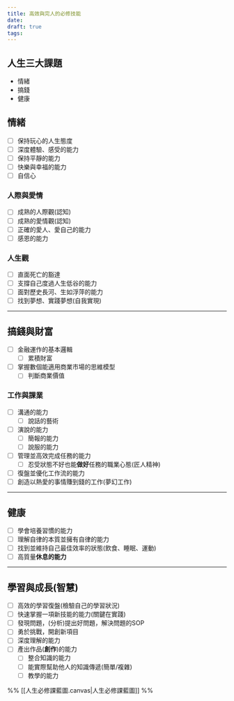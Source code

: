 ```yaml
---
title: 高效與完人的必修技能
date: 
draft: true
tags:
---
```

## 人生三大課題

- 情緒
- 搞錢
- 健康

## 情緒

- [ ] 保持玩心的人生態度
- [ ] 深度體驗、感受的能力
- [ ] 保持平靜的能力
- [ ] 快樂與幸福的能力
- [ ] 自信心
### 人際與愛情

- [ ] 成熟的人際觀(認知)
- [ ] 成熟的愛情觀(認知)
- [ ] 正確的愛人、愛自己的能力
- [ ] 感恩的能力

### 人生觀

- [ ] 直面死亡的豁達
- [ ] 支撐自己度過人生低谷的能力
- [ ] 面對歷史長河、生如浮萍的能力
- [ ] 找到夢想、實踐夢想(自我實現)
---
## 搞錢與財富

- [ ] 金融運作的基本邏輯
	- [ ] 累積財富
- [ ] 掌握數個能適用商業市場的思維模型
	- [ ] 判斷商業價值

### 工作與課業

- [ ] 溝通的能力
	- [ ] 說話的藝術
- [ ] 演說的能力
	- [ ] 簡報的能力
	- [ ] 說服的能力
- [ ] 管理並高效完成任務的能力
	- [ ] 忍受狀態不好也能**做好**任務的職業心態(匠人精神)
- [ ] 復盤並優化工作流的能力
- [ ] 創造以熱愛的事情賺到錢的工作(夢幻工作)

---
## 健康

- [ ] 學會培養習慣的能力
- [ ] 理解自律的本質並擁有自律的能力
- [ ] 找到並維持自己最佳效率的狀態(飲食、睡眠、運動)
- [ ] 高質量**休息的能力**
---

## 學習與成長(智慧)

- [ ] 高效的學習復盤(檢驗自己的學習狀況)
- [ ] 快速掌握一項新技能的能力(關鍵在實踐)
- [ ] 發現問題，(分析)提出好問題，解決問題的SOP
- [ ] 勇於挑戰，開創新項目
- [ ] 深度理解的能力
- [ ] 產出作品(**創作**)的能力
	- [ ] 整合知識的能力
	- [ ] 能實際幫助他人的知識傳遞(簡單/複雜)
	- [ ] 教學的能力

%% [[人生必修課藍圖.canvas|人生必修課藍圖]] %%